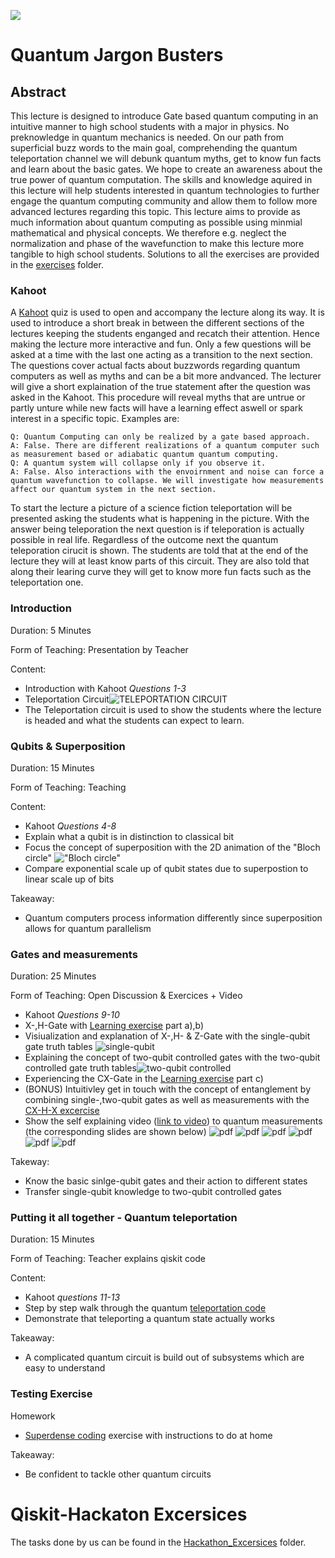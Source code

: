 ![](https://github.com/steppony/Qiskit-Hackaton/blob/main/Visualizations/Measurement_visualization_compressed.gif)
# Quantum Jargon Busters

## Abstract

This lecture is designed to introduce Gate based quantum computing in an intuitive manner to high school students with a major in physics. No preknowledge in quantum mechanics is needed.
On our path from superficial buzz words to the main goal, comprehending the quantum teleportation channel we will debunk quantum myths, get to know fun facts and learn about the basic gates.
We hope to create an awareness about the true power of quantum computation.
The skills and knowledge aquired in this lecture will help students interested in quantum technologies to further engage the quantum computing community and allow them to follow more advanced lectures regarding this topic.
This lecture aims to provide as much information about quantum computing as possible using minmial mathematical and physical concepts. We therefore e.g. neglect the normalization and phase of the wavefunction to make this lecture more
tangible to high school students. Solutions to all the exercises are provided in the [exercises](https://github.com/steppony/Qiskit-Hackaton/tree/main/Exercises) folder.


### Kahoot
A [Kahoot](https://create.kahoot.it/details/3c621705-3a35-43ba-8eb9-cf678dfda3b7) quiz is used to open and accompany the lecture along its way. It is used to introduce a short break in between the different sections of the lectures keeping the students enganged and recatch their attention. 
Hence making the lecture more interactive and fun. Only a few questions will be asked at a time with the last one acting as a transition to the next section. The questions cover actual facts about buzzwords regarding quantum computers as well as myths and can be a bit more andvanced. The lecturer will give a short explaination of the true statement after the question was asked in the Kahoot.
This procedure will reveal myths that are untrue or partly unture while new facts will have a learning effect aswell or spark interest in a specific topic. 
Examples are: 
	
	Q: Quantum Computing can only be realized by a gate based approach. 
	A: False. There are different realizations of a quantum computer such as measurement based or adiabatic quantum quantum computing.
	Q: A quantum system will collapse only if you observe it.
	A: False. Also interactions with the envoirnment and noise can force a quantum wavefunction to collapse. We will investigate how measurements affect our quantum system in the next section. 


To start the lecture a picture of a science fiction teleportation will be presented asking the students what is happening in the picture. With the answer being teleporation the next question is if teleporation is actually possible in real life. 
Regardless of the outcome next the quantum teleporation cirucit is shown. The students are told that at the end of the lecture they will at least know parts of this circuit. They are also told that along their learing curve they will get to know more fun facts such as the teleportation one.


### Introduction

Duration: 5 Minutes

Form of Teaching: Presentation by Teacher

Content:

- Introduction with Kahoot *Questions 1-3*
- Teleportation Circuit![TELEPORTATION CIRCUIT](https://github.com/steppony/Qiskit-Hackaton/blob/main/Visualizations/teleportation_circuit.png)
- The Teleportation circuit is used to show the students where the lecture is headed and what the students can expect to learn.
### Qubits & Superposition 

Duration: 15 Minutes

Form of Teaching: Teaching 

Content:
- Kahoot *Questions 4-8* 
- Explain what a qubit is in distinction to classical bit
- Focus the concept of superposition with the 2D animation of the "Bloch circle" !["Bloch circle"](https://github.com/steppony/Qiskit-Hackaton/blob/main/Visualizations/qubit_animation.gif)
- Compare exponential scale up of qubit states due to superpostion to linear scale up of bits

Takeaway:

- Quantum computers process information differently since superposition allows for quantum parallelism 

### Gates and measurements 

Duration: 25 Minutes

Form of Teaching: Open Discussion & Exercices + Video

- Kahoot *Questions 9-10*
- X-,H-Gate with [Learning exercise](https://github.com/steppony/Qiskit-Hackaton/blob/main/Exercises/learning_exercises.ipynb) part a),b)
- Visiualization and explanation of X-,H- & Z-Gate with the single-qubit gate truth tables ![single-qubit](https://github.com/steppony/Qiskit-Hackaton/blob/main/Visualizations/single_qubit_gates.png) 
- Explaining the concept of two-qubit controlled gates with the two-qubit controlled gate truth tables![two-qubit controlled](https://github.com/steppony/Qiskit-Hackaton/blob/main/Visualizations/multiple_qubit_gates.png) 
- Experiencing the CX-Gate in the [Learning exercise](https://github.com/steppony/Qiskit-Hackaton/blob/main/Exercises/learning_exercises.ipynb) part c)
- (BONUS) Intuitivley get in touch with the concept of entanglement by combining single-,two-qubit gates as well as measurements with the [CX-H-X excercise](https://github.com/steppony/Qiskit-Hackaton/blob/main/Exercises/CX_H_X_excercise.ipynb)
- Show the self explaining video ([link to video](https://github.com/steppony/Qiskit-Hackaton/blob/main/Visualizations/Measurement_visualization_cut.mp4)) to quantum measurements (the corresponding slides are shown below) ![pdf](https://github.com/steppony/Qiskit-Hackaton/blob/main/Visualizations/measurement_visualization-1.png) ![pdf](https://github.com/steppony/Qiskit-Hackaton/blob/main/Visualizations/measurement_visualization-2.png) ![pdf](https://github.com/steppony/Qiskit-Hackaton/blob/main/Visualizations/measurement_visualization-3.png) ![pdf](https://github.com/steppony/Qiskit-Hackaton/blob/main/Visualizations/measurement_visualization-4.png) ![pdf](https://github.com/steppony/Qiskit-Hackaton/blob/main/Visualizations/measurement_visualization-5.png) ![pdf](https://github.com/steppony/Qiskit-Hackaton/blob/main/Visualizations/measurement_visualization-6.png) 

Takeway: 
- Know the basic sinlge-qubit gates and their action to different states
- Transfer single-qubit knowledge to two-qubit controlled gates


### Putting it all together - Quantum teleportation


Duration: 15 Minutes

Form of Teaching: Teacher explains qiskit code


Content: 
- Kahoot *questions 11-13*
- Step by step walk through the quantum [teleportation code](https://github.com/steppony/Qiskit-Hackaton/blob/main/Exercises/Teleportation_circuit.ipynb)
- Demonstrate that teleporting a quantum state actually works

Takeaway:

- A complicated quantum circuit is build out of subsystems which are easy to understand



### Testing Exercise

Homework
 - [Superdense coding](https://github.com/steppony/Qiskit-Hackaton/blob/main/Exercises/test_exercise.ipynb) exercise with instructions to do at home

Takeaway:
- Be confident to tackle other quantum circuits

# Qiskit-Hackaton Excersices
The tasks done by us can be found in the [Hackathon_Excersices](https://github.com/steppony/Qiskit-Hackaton/blob/main/Exercises/test_exercise.ipynb) folder.



